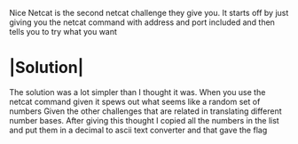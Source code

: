 Nice Netcat is the second netcat challenge they give you.
It starts off by just giving you the netcat command with address and port included and then tells you to try what you want

<h1> |Solution| </h1>
The solution was a lot simpler than I thought it was.
When you use the netcat command given it spews out what seems like a random set of numbers
Given the other challenges that are related in translating different number bases.
After giving this thought I copied all the numbers in the list and put them in a decimal to ascii text converter and that gave the flag